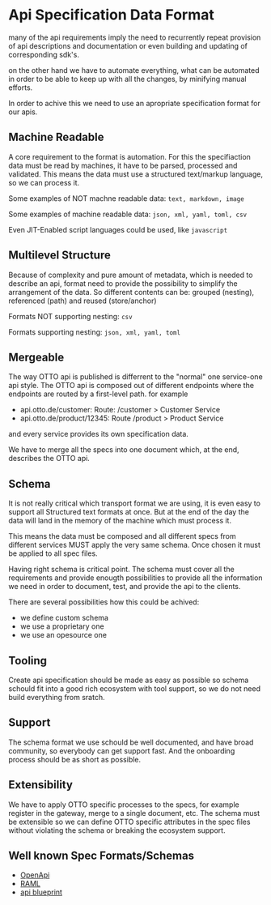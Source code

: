 # Api Specification Data Format

many of the api requirements imply the need to recurrently repeat provision
of api descriptions and documentation or even building and updating of corresponding sdk's.

on the other hand we have to automate everything, what can be automated in order to be able
to keep up with all the changes, by minifying manual efforts.

In order to achive this we need to use an apropriate specification format for our apis.

## Machine Readable

A core requirement to the format is automation. For this the specifiaction data must be
read by machines, it have to be parsed, processed and validated. This means the data must use
a structured text/markup language, so we can process it.

Some examples of NOT machne readable data: `text, markdown, image`

Some examples of machine readable data: `json, xml, yaml, toml, csv`

Even JIT-Enabled script languages could be used, like `javascript`

## Multilevel Structure

Because of complexity and pure amount of metadata, which is needed to describe an api, format need
to provide the possibility to simplify the arrangement of the data. So different contents can be:
grouped (nesting), referenced (path) and reused (store/anchor)

Formats NOT supporting nesting: `csv`

Formats supporting nesting: `json, xml, yaml, toml`

## Mergeable

The way OTTO api is published is differrent to the "normal" one service-one api style.
The OTTO api is composed out of different endpoints where the endpoints are routed by a first-level
path. for example

- api.otto.de/customer: Route: /customer > Customer Service
- api.otto.de/product/12345: Route /product > Product Service

and every service provides its own specification data.

We have to merge all the specs into one document which, at the end, describes the OTTO api.

## Schema

It is not really critical which transport format we are using, it is even easy to support all
Structured text formats at once. But at the end of the day the data will land in the memory of the
machine which must process it. 

This means the data must be composed and all different specs from different services MUST apply
the very same schema. Once chosen it must be applied to all spec files.

Having right schema is critical point. The schema must cover all the requirements and provide enougth
possibilities to provide all the information we need in order to document, test, and provide the api
to the clients.

There are several possibilities how this could be achived: 

- we define custom schema
- we use a proprietary one
- we use an opesource one

## Tooling

Create api specification should be made as easy as possible so schema schould fit into a good
rich ecosystem with tool support, so we do not need build everything from sratch.

## Support

The schema format we use schould be well documented, and have broad community,
so everybody can get support fast.
And the onboarding process should be as short as possible.

## Extensibility

We have to apply OTTO specific processes to the specs, for example register in the gateway, merge
to a single document, etc. The schema must be extensible so we can define OTTO specific attributes
in the spec files without violating the schema or breaking the ecosystem support.

## Well known Spec Formats/Schemas

- [OpenApi](https://www.openapis.org/)
- [RAML](https://raml.org/)
- [api blueprint](https://apiblueprint.org/)

